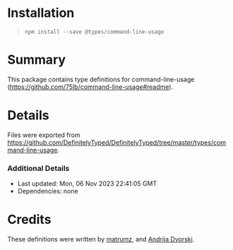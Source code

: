 # Installation
> `npm install --save @types/command-line-usage`

# Summary
This package contains type definitions for command-line-usage (https://github.com/75lb/command-line-usage#readme).

# Details
Files were exported from https://github.com/DefinitelyTyped/DefinitelyTyped/tree/master/types/command-line-usage.

### Additional Details
 * Last updated: Mon, 06 Nov 2023 22:41:05 GMT
 * Dependencies: none

# Credits
These definitions were written by [matrumz](https://github.com/matrumz), and [Andrija Dvorski](https://github.com/Dvorsky).
